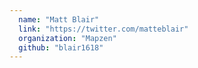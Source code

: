 ```yaml
---
  name: "Matt Blair"
  link: "https://twitter.com/matteblair"
  organization: "Mapzen"
  github: "blair1618"
---
```

